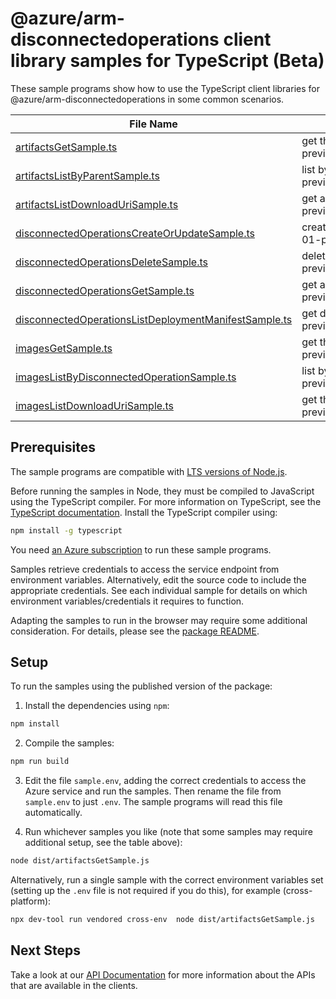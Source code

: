 # @azure/arm-disconnectedoperations client library samples for TypeScript (Beta)

These sample programs show how to use the TypeScript client libraries for @azure/arm-disconnectedoperations in some common scenarios.

| **File Name**                                                                                               | **Description**                                                                                                                               |
| ----------------------------------------------------------------------------------------------------------- | --------------------------------------------------------------------------------------------------------------------------------------------- |
| [artifactsGetSample.ts][artifactsgetsample]                                                                 | get the resource x-ms-original-file: 2025-06-01-preview/Artifacts_Get_MaximumSet_Gen.json                                                     |
| [artifactsListByParentSample.ts][artifactslistbyparentsample]                                               | list by parent x-ms-original-file: 2025-06-01-preview/Artifact_ListByParent_MaximumSet_Gen.json                                               |
| [artifactsListDownloadUriSample.ts][artifactslistdownloadurisample]                                         | get artifact download link. x-ms-original-file: 2025-06-01-preview/Artifact_ListDownloadUri_MaximumSet_Gen.json                               |
| [disconnectedOperationsCreateOrUpdateSample.ts][disconnectedoperationscreateorupdatesample]                 | create a DisconnectedOperationCreateOrUpdate x-ms-original-file: 2025-06-01-preview/DisconnectedOperations_CreateOrUpdate_MaximumSet_Gen.json |
| [disconnectedOperationsDeleteSample.ts][disconnectedoperationsdeletesample]                                 | delete a DisconnectedOperation x-ms-original-file: 2025-06-01-preview/DisconnectedOperations_Delete_MaximumSet_Gen.json                       |
| [disconnectedOperationsGetSample.ts][disconnectedoperationsgetsample]                                       | get a DisconnectedOperation x-ms-original-file: 2025-06-01-preview/DisconnectedOperations_Get_MaximumSet_Gen.json                             |
| [disconnectedOperationsListDeploymentManifestSample.ts][disconnectedoperationslistdeploymentmanifestsample] | get deployment manifest. x-ms-original-file: 2025-06-01-preview/DisconnectedOperations_ListDeploymentManifest_MaximumSet_Gen.json             |
| [imagesGetSample.ts][imagesgetsample]                                                                       | get the resource. x-ms-original-file: 2025-06-01-preview/Images_Get_MaximumSet_Gen.json                                                       |
| [imagesListByDisconnectedOperationSample.ts][imageslistbydisconnectedoperationsample]                       | list by disconnected operation. x-ms-original-file: 2025-06-01-preview/Images_ListByDisconnectedOperation_MaximumSet_Gen.json                 |
| [imagesListDownloadUriSample.ts][imageslistdownloadurisample]                                               | get the URI to download the image. x-ms-original-file: 2025-06-01-preview/Images_ListDownloadUri_MaximumSet_Gen.json                          |

## Prerequisites

The sample programs are compatible with [LTS versions of Node.js](https://github.com/nodejs/release#release-schedule).

Before running the samples in Node, they must be compiled to JavaScript using the TypeScript compiler. For more information on TypeScript, see the [TypeScript documentation][typescript]. Install the TypeScript compiler using:

```bash
npm install -g typescript
```

You need [an Azure subscription][freesub] to run these sample programs.

Samples retrieve credentials to access the service endpoint from environment variables. Alternatively, edit the source code to include the appropriate credentials. See each individual sample for details on which environment variables/credentials it requires to function.

Adapting the samples to run in the browser may require some additional consideration. For details, please see the [package README][package].

## Setup

To run the samples using the published version of the package:

1. Install the dependencies using `npm`:

```bash
npm install
```

2. Compile the samples:

```bash
npm run build
```

3. Edit the file `sample.env`, adding the correct credentials to access the Azure service and run the samples. Then rename the file from `sample.env` to just `.env`. The sample programs will read this file automatically.

4. Run whichever samples you like (note that some samples may require additional setup, see the table above):

```bash
node dist/artifactsGetSample.js
```

Alternatively, run a single sample with the correct environment variables set (setting up the `.env` file is not required if you do this), for example (cross-platform):

```bash
npx dev-tool run vendored cross-env  node dist/artifactsGetSample.js
```

## Next Steps

Take a look at our [API Documentation][apiref] for more information about the APIs that are available in the clients.

[artifactsgetsample]: https://github.com/Azure/azure-sdk-for-js/blob/main/sdk/disconnectedoperations/arm-disconnectedoperations/samples/v1-beta/typescript/src/artifactsGetSample.ts
[artifactslistbyparentsample]: https://github.com/Azure/azure-sdk-for-js/blob/main/sdk/disconnectedoperations/arm-disconnectedoperations/samples/v1-beta/typescript/src/artifactsListByParentSample.ts
[artifactslistdownloadurisample]: https://github.com/Azure/azure-sdk-for-js/blob/main/sdk/disconnectedoperations/arm-disconnectedoperations/samples/v1-beta/typescript/src/artifactsListDownloadUriSample.ts
[disconnectedoperationscreateorupdatesample]: https://github.com/Azure/azure-sdk-for-js/blob/main/sdk/disconnectedoperations/arm-disconnectedoperations/samples/v1-beta/typescript/src/disconnectedOperationsCreateOrUpdateSample.ts
[disconnectedoperationsdeletesample]: https://github.com/Azure/azure-sdk-for-js/blob/main/sdk/disconnectedoperations/arm-disconnectedoperations/samples/v1-beta/typescript/src/disconnectedOperationsDeleteSample.ts
[disconnectedoperationsgetsample]: https://github.com/Azure/azure-sdk-for-js/blob/main/sdk/disconnectedoperations/arm-disconnectedoperations/samples/v1-beta/typescript/src/disconnectedOperationsGetSample.ts
[disconnectedoperationslistdeploymentmanifestsample]: https://github.com/Azure/azure-sdk-for-js/blob/main/sdk/disconnectedoperations/arm-disconnectedoperations/samples/v1-beta/typescript/src/disconnectedOperationsListDeploymentManifestSample.ts
[imagesgetsample]: https://github.com/Azure/azure-sdk-for-js/blob/main/sdk/disconnectedoperations/arm-disconnectedoperations/samples/v1-beta/typescript/src/imagesGetSample.ts
[imageslistbydisconnectedoperationsample]: https://github.com/Azure/azure-sdk-for-js/blob/main/sdk/disconnectedoperations/arm-disconnectedoperations/samples/v1-beta/typescript/src/imagesListByDisconnectedOperationSample.ts
[imageslistdownloadurisample]: https://github.com/Azure/azure-sdk-for-js/blob/main/sdk/disconnectedoperations/arm-disconnectedoperations/samples/v1-beta/typescript/src/imagesListDownloadUriSample.ts
[apiref]: https://learn.microsoft.com/javascript/api/@azure/arm-disconnectedoperations?view=azure-node-preview
[freesub]: https://azure.microsoft.com/free/
[package]: https://github.com/Azure/azure-sdk-for-js/tree/main/sdk/disconnectedoperations/arm-disconnectedoperations/README.md
[typescript]: https://www.typescriptlang.org/docs/home.html

